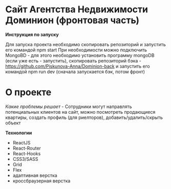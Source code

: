 # Сайт Агентства Недвижимости Доминион (фронтовая часть)

**Инструкция по запуску**

Для запуска проекта необходимо скопировать репозиторий и запустить его командой npm start
При необходимости можно подключить MongoBD - для этого необходимо установить программу mongoDB (если уже есть - запустить), скопировать репозиторий бэка - https://github.com/Piskunova-Anna/Dominion-back и запустить его командой npm run dev (сначала запускается бэк, потом фронт)

# О проекте

*Какие проблемы решает* - Сотрудники могут направлять потенциальных клиентов на сайт, можно посмотреть продающиеся квартиры, создать профиль (для риелторов), добавить/удалить/скрыть объект

**Технологии**

* ReactJS
* React-Router
* React-Hooks
* CSS3/SASS
* Grid
* Flex
* адаптивная верстка
* кроссбраузерная верстка